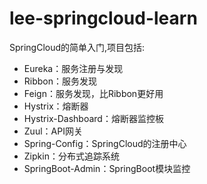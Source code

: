 # lee-springcloud-learn

SpringCloud的简单入门,项目包括:
* Eureka：服务注册与发现
* Ribbon：服务发现
* Feign：服务发现，比Ribbon更好用
* Hystrix：熔断器
* Hystrix-Dashboard：熔断器监控板
* Zuul：API网关
* Spring-Config：SpringCloud的注册中心
* Zipkin：分布式追踪系统
* SpringBoot-Admin：SpringBoot模块监控

